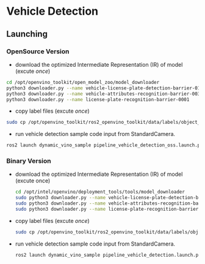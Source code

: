 # Vehicle Detection
## Launching
### OpenSource Version
* download the optimized Intermediate Representation (IR) of model (excute _once_)<br>
```bash
cd /opt/openvino_toolkit/open_model_zoo/model_downloader
python3 downloader.py --name vehicle-license-plate-detection-barrier-0106
python3 downloader.py --name vehicle-attributes-recognition-barrier-0039
python3 downloader.py --name license-plate-recognition-barrier-0001
```
* copy label files (excute _once_)<br>
```bash
sudo cp /opt/openvino_toolkit/ros2_openvino_toolkit/data/labels/object_detection/vehicle-license-plate-detection-barrier-0106.labels /opt/openvino_toolkit/open_model_zoo/model_downloader/Security/object_detection/barrier/0106/dldt
```
* run vehicle detection sample code input from StandardCamera.
```bash
ros2 launch dynamic_vino_sample pipeline_vehicle_detection_oss.launch.py
```
### Binary Version
* download the optimized Intermediate Representation (IR) of model (excute once)
  ```bash
  cd /opt/intel/openvino/deployment_tools/tools/model_downloader
  sudo python3 downloader.py --name vehicle-license-plate-detection-barrier-0106
  sudo python3 downloader.py --name vehicle-attributes-recognition-barrier-0039
  sudo python3 downloader.py --name license-plate-recognition-barrier-0001
  ```
 * copy label files (excute _once_)<br>
	```bash
	sudo cp /opt/openvino_toolkit/ros2_openvino_toolkit/data/labels/object_detection/vehicle-license-plate-detection-barrier-0106.labels /opt/intel/openvino/deployment_tools/tools/model_downloader/Security/object_detection/barrier/0106/dldt
	```
 * run vehicle detection sample code input from StandardCamera.
	```bash
	ros2 launch dynamic_vino_sample pipeline_vehicle_detection.launch.py
